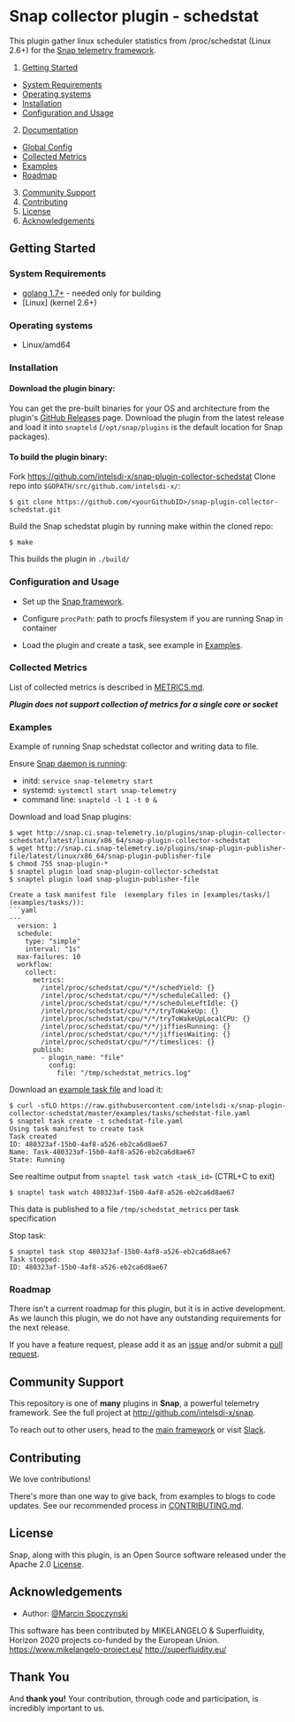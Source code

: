 # Snap collector plugin - schedstat

This plugin gather linux scheduler statistics from /proc/schedstat (Linux 2.6+) for the [Snap telemetry framework](http://github.com/intelsdi-x/snap).


1. [Getting Started](#getting-started)
  * [System Requirements](#system-requirements)
  * [Operating systems](#operating-systems)
  * [Installation](#installation)
  * [Configuration and Usage](#configuration-and-usage)
2. [Documentation](#documentation)
  * [Global Config](#global-config)
  * [Collected Metrics](#collected-metrics)
  * [Examples](#examples)
  * [Roadmap](#roadmap)
3. [Community Support](#community-support)
4. [Contributing](#contributing)
5. [License](#license-and-authors)
6. [Acknowledgements](#acknowledgements)

## Getting Started
### System Requirements
* [golang 1.7+](https://golang.org/dl/)  - needed only for building
* [Linux] (kernel 2.6+)

### Operating systems
* Linux/amd64

### Installation


#### Download the plugin binary:

You can get the pre-built binaries for your OS and architecture from the plugin's [GitHub Releases](https://github.com/intelsdi-x/snap-plugin-collector-schedstat/releasess) page. Download the plugin from the latest release and load it into `snapteld` (`/opt/snap/plugins` is the default location for Snap packages).


#### To build the plugin binary:

Fork https://github.com/intelsdi-x/snap-plugin-collector-schedstat
Clone repo into `$GOPATH/src/github.com/intelsdi-x/`:

```
$ git clone https://github.com/<yourGithubID>/snap-plugin-collector-schedstat.git
```

Build the Snap schedstat plugin by running make within the cloned repo:
```
$ make
```
This builds the plugin in `./build/`

### Configuration and Usage
* Set up the [Snap framework](https://github.com/intelsdi-x/snap/blob/master/README.md#getting-started).
* Configure `procPath`: path to procfs filesystem if you are running Snap in container

* Load the plugin and create a task, see example in [Examples](#examples).

### Collected Metrics

List of collected metrics is described in [METRICS.md](METRICS.md).

***Plugin does not support collection of metrics for a single core or socket***
### Examples

Example of running Snap schedstat collector and writing data to file.

Ensure [Snap daemon is running](https://github.com/intelsdi-x/snap#running-snap):
* initd: `service snap-telemetry start`
* systemd: `systemctl start snap-telemetry`
* command line: `snapteld -l 1 -t 0 &`

Download and load Snap plugins:
```
$ wget http://snap.ci.snap-telemetry.io/plugins/snap-plugin-collector-schedstat/latest/linux/x86_64/snap-plugin-collector-schedstat
$ wget http://snap.ci.snap-telemetry.io/plugins/snap-plugin-publisher-file/latest/linux/x86_64/snap-plugin-publisher-file
$ chmod 755 snap-plugin-*
$ snaptel plugin load snap-plugin-collector-schedstat
$ snaptel plugin load snap-plugin-publisher-file

Create a task manifest file  (exemplary files in [examples/tasks/] (examples/tasks/)):
```yaml
---
  version: 1
  schedule:
    type: "simple"
    interval: "1s"
  max-failures: 10
  workflow:
    collect:
      metrics:
        /intel/proc/schedstat/cpu/*/*/schedYield: {}
        /intel/proc/schedstat/cpu/*/*/scheduleCalled: {}
        /intel/proc/schedstat/cpu/*/*/scheduleLeftIdle: {}
        /intel/proc/schedstat/cpu/*/*/tryToWakeUp: {}
        /intel/proc/schedstat/cpu/*/*/tryToWakeUpLocalCPU: {}
        /intel/proc/schedstat/cpu/*/*/jiffiesRunning: {}
        /intel/proc/schedstat/cpu/*/*/jiffiesWaiting: {}
        /intel/proc/schedstat/cpu/*/*/timeslices: {}
      publish:
        - plugin_name: "file"
          config:
            file: "/tmp/schedstat_metrics.log"
```
Download an [example task file](https://github.com/intelsdi-x/snap-plugin-collector-schedstat/blob/master/examples/tasks/) and load it:
```
$ curl -sfLO https://raw.githubusercontent.com/intelsdi-x/snap-plugin-collector-schedstat/master/examples/tasks/schedstat-file.yaml
$ snaptel task create -t schedstat-file.yaml
Using task manifest to create task
Task created
ID: 480323af-15b0-4af8-a526-eb2ca6d8ae67
Name: Task-480323af-15b0-4af8-a526-eb2ca6d8ae67
State: Running
```

See realtime output from `snaptel task watch <task_id>` (CTRL+C to exit)
```
$ snaptel task watch 480323af-15b0-4af8-a526-eb2ca6d8ae67
```

This data is published to a file `/tmp/schedstat_metrics` per task specification

Stop task:
```
$ snaptel task stop 480323af-15b0-4af8-a526-eb2ca6d8ae67
Task stopped:
ID: 480323af-15b0-4af8-a526-eb2ca6d8ae67
```

### Roadmap
There isn't a current roadmap for this plugin, but it is in active development. As we launch this plugin, we do not have any outstanding requirements for the next release. 

If you have a feature request, please add it as an [issue](https://github.com/intelsdi-x/snap-plugin-collector-schedstat/issues/new) and/or submit a [pull request](https://github.com/intelsdi-x/snap-plugin-collector-schedstat/pulls).

## Community Support
This repository is one of **many** plugins in **Snap**, a powerful telemetry framework. See the full project at http://github.com/intelsdi-x/snap.

To reach out to other users, head to the [main framework](https://github.com/intelsdi-x/snap#community-support) or visit [Slack](http://slack.snap-telemetry.io).

## Contributing
We love contributions!

There's more than one way to give back, from examples to blogs to code updates. See our recommended process in [CONTRIBUTING.md](CONTRIBUTING.md).

## License
Snap, along with this plugin, is an Open Source software released under the Apache 2.0 [License](LICENSE).

## Acknowledgements
* Author: [@Marcin Spoczynski](https://github.com/sandlbn/)

This software has been contributed by MIKELANGELO & Superfluidity, Horizon 2020 projects co-funded by the European Union. https://www.mikelangelo-project.eu/ http://superfluidity.eu/
## Thank You
And **thank you!** Your contribution, through code and participation, is incredibly important to us.